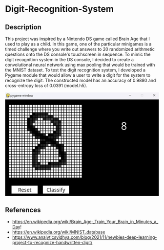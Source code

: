# Digit-Recognition-System

## Description
This project was inspired by a Nintendo DS game called Brain Age that I used to play as a child. In this game, one of the particular minigames is a timed challenge where you write out answers to 20 randomized arithmetic questions onto the DS console's touchscreen in sequence. To mimic the digit recognition system in the DS console, I decided to create a convolutional neural network using max pooling that would be trained with the MNIST dataset. To test the digit recognition system, I developed a Pygame module that would allow a user to write a digit for the system to recognize the digit. The constructed model has an accuracy of 0.9880 and cross-entropy loss of 0.0391 (model.h5).

![Digit Recognition](Images/digit_recognize.png)

## References
- https://en.wikipedia.org/wiki/Brain_Age:_Train_Your_Brain_in_Minutes_a_Day!
- https://en.wikipedia.org/wiki/MNIST_database
- https://www.analyticsvidhya.com/blog/2021/11/newbies-deep-learning-project-to-recognize-handwritten-digit/